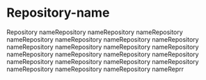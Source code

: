# Repository-name
Repository nameRepository nameRepository nameRepository nameRepository nameRepository nameRepository nameRepository nameRepository nameRepository nameRepository nameRepository nameRepository nameRepository nameRepository nameRepository nameRepository nameRepository nameRepository nameRepository nameRepository nameRepository nameRepository nameReprr
